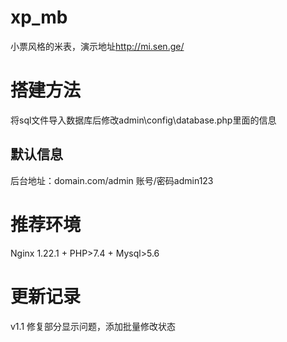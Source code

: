 # xp_mb
小票风格的米表，演示地址<http://mi.sen.ge/>
# 搭建方法
将sql文件导入数据库后修改admin\config\database.php里面的信息
## 默认信息
后台地址：domain.com/admin  账号/密码admin123
# 推荐环境
Nginx 1.22.1 + PHP>7.4 + Mysql>5.6
# 更新记录

v1.1
修复部分显示问题，添加批量修改状态
